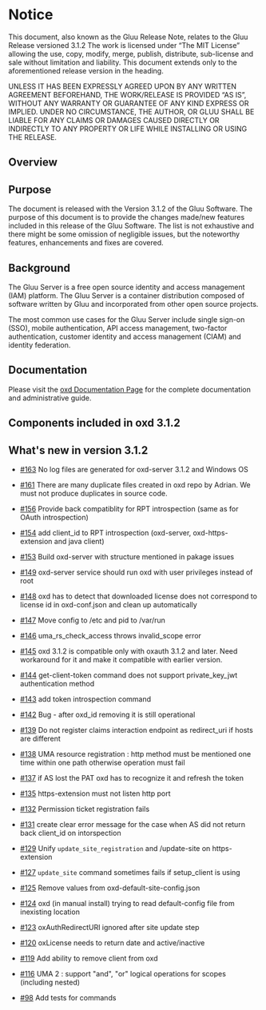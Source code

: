 # Notice

This document, also known as the Gluu Release Note, 
relates to the Gluu Release versioned 3.1.2 The work is licensed under “The MIT License” 
allowing the use, copy, modify, merge, publish, distribute, sub-license and sale without 
limitation and liability. This document extends only to the aforementioned release version 
in the heading.

UNLESS IT HAS BEEN EXPRESSLY AGREED UPON BY ANY WRITTEN AGREEMENT BEFOREHAND, 
THE WORK/RELEASE IS PROVIDED “AS IS”, WITHOUT ANY WARRANTY OR GUARANTEE OF ANY KIND 
EXPRESS OR IMPLIED. UNDER NO CIRCUMSTANCE, THE AUTHOR, OR GLUU SHALL BE LIABLE FOR ANY 
CLAIMS OR DAMAGES CAUSED DIRECTLY OR INDIRECTLY TO ANY PROPERTY OR LIFE WHILE INSTALLING 
OR USING THE RELEASE.

## Overview

## Purpose

The document is released with the Version 3.1.2 of the Gluu Software. 
The purpose of this document is to provide the changes made/new features included in this 
release of the Gluu Software. The list is not exhaustive and there might be some omission 
of negligible issues, but the noteworthy features, enhancements and fixes are covered. 

## Background

The Gluu Server is a free open source identity and access management (IAM) platform. 
The Gluu Server is a container distribution composed of software written by Gluu and incorporated 
from other open source projects. 

The most common use cases for the Gluu Server include single sign-on (SSO), mobile authentication, API access management, two-factor authentication, customer identity and access management (CIAM) and identity federation.

## Documentation

Please visit the [oxd Documentation Page](https://gluu.org/docs/oxd/3.1.2/) for the complete 
documentation and administrative guide. 

## Components included in oxd 3.1.2


## What's new in version 3.1.2

- [#163](https://github.com/GluuFederation/oxd/issues/163) No log files are generated for oxd-server 3.1.2 and Windows OS

- [#161](https://github.com/GluuFederation/oxd/issues/161) There are many duplicate files created in oxd repo by Adrian. We must not produce duplicates in source code.

- [#156](https://github.com/GluuFederation/oxd/issues/156) Provide back compatiblity for RPT introspection (same as for OAuth introspection)

- [#154](https://github.com/GluuFederation/oxd/issues/154) add client_id to RPT introspection (oxd-server, oxd-https-extension and java client)

- [#153](https://github.com/GluuFederation/oxd/issues/153) Build oxd-server with structure mentioned in pakage issues

- [#149](https://github.com/GluuFederation/oxd/issues/149) oxd-server service should run oxd with user privileges instead of root

- [#148](https://github.com/GluuFederation/oxd/issues/148) oxd has to detect that downloaded license does not correspond to license id in oxd-conf.json and clean up automatically

- [#147](https://github.com/GluuFederation/oxd/issues/147) Move config to /etc and pid to /var/run

- [#146](https://github.com/GluuFederation/oxd/issues/146) uma_rs_check_access throws invalid_scope error

- [#145](https://github.com/GluuFederation/oxd/issues/145) oxd 3.1.2 is compatible only with oxauth 3.1.2 and later. Need workaround for it and make it compatible with earlier version.

- [#144](https://github.com/GluuFederation/oxd/issues/144) get-client-token command does not support private_key_jwt authentication method

- [#143](https://github.com/GluuFederation/oxd/issues/143) add token introspection command

- [#142](https://github.com/GluuFederation/oxd/issues/142) Bug - after oxd_id removing it is still operational

- [#139](https://github.com/GluuFederation/oxd/issues/139) Do not register claims interaction endpoint as redirect_uri if hosts are different

- [#138](https://github.com/GluuFederation/oxd/issues/138) UMA resource registration : http method must be mentioned one time within one path otherwise operation must fail

- [#137](https://github.com/GluuFederation/oxd/issues/137) if AS lost the PAT oxd has to recognize it and refresh the token

- [#135](https://github.com/GluuFederation/oxd/issues/135) https-extension must not listen http port

- [#132](https://github.com/GluuFederation/oxd/issues/132) Permission ticket registration fails

- [#131](https://github.com/GluuFederation/oxd/issues/131) create clear error message for the case when AS did not return back client_id on intorspection

- [#129](https://github.com/GluuFederation/oxd/issues/129) Unify `update_site_registration` and /update-site on https-extension

- [#127](https://github.com/GluuFederation/oxd/issues/127) `update_site` command sometimes fails if setup_client is using

- [#125](https://github.com/GluuFederation/oxd/issues/125) Remove values from oxd-default-site-config.json

- [#124](https://github.com/GluuFederation/oxd/issues/124) oxd (in manual install) trying to read default-config file from inexisting location

- [#123](https://github.com/GluuFederation/oxd/issues/123) oxAuthRedirectURI ignored after site update step

- [#120](https://github.com/GluuFederation/oxd/issues/120) oxLicense needs to return date and active/inactive

- [#119](https://github.com/GluuFederation/oxd/issues/119) Add ability to remove client from oxd

- [#116](https://github.com/GluuFederation/oxd/issues/116) UMA 2 : support "and", "or" logical operations for scopes (including nested)

- [#98](https://github.com/GluuFederation/oxd/issues/98) Add tests for commands

